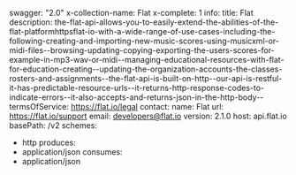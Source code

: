 swagger: "2.0"
x-collection-name: Flat
x-complete: 1
info:
  title: Flat
  description: the-flat-api-allows-you-to-easily-extend-the-abilities-of-the-flat-platformhttpsflat-io-with-a-wide-range-of-use-cases-including-the-following-creating-and-importing-new-music-scores-using-musicxml-or-midi-files--browsing-updating-copying-exporting-the-users-scores-for-example-in-mp3-wav-or-midi--managing-educational-resources-with-flat-for-education-creating--updating-the-organization-accounts-the-classes-rosters-and-assignments--the-flat-api-is-built-on-http--our-api-is-restful-it-has-predictable-resource-urls--it-returns-http-response-codes-to-indicate-errors--it-also-accepts-and-returns-json-in-the-http-body--
  termsOfService: https://flat.io/legal
  contact:
    name: Flat
    url: https://flat.io/support
    email: developers@flat.io
  version: 2.1.0
host: api.flat.io
basePath: /v2
schemes:
- http
produces:
- application/json
consumes:
- application/json
